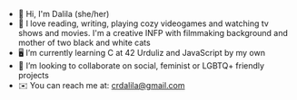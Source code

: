 - 🦋​ Hi, I'm Dalila (she/her)
- 🌱 I love reading, writing, playing cozy videogames and watching tv shows and movies. I'm a creative INFP with filmmaking background and mother of two black and white cats
- 🖥️ I’m currently learning C at 42 Urduliz and JavaScript by my own
- 💞️ I’m looking to collaborate on social, feminist or LGBTQ+ friendly projects
- ✉️​ You can reach me at: crdalila@gmail.com

<!---
crdalila/crdalila is a ✨ special ✨ repository because its `README.md` (this file) appears on your GitHub profile.
You can click the Preview link to take a look at your changes.
--->
